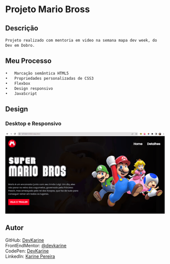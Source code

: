 # Projeto Mario Bross

## Descrição
    Projeto realizado com mentoria em video na semana mapa dev week, do Dev em Dobro.



## Meu Processo

    •	Marcação semântica HTML5
    •	Propriedades personalizadas de CSS3
    •	Flexbox 
    •	Design responsivo
    •	JavaScript



## Design

### Desktop e Responsivo
<img src="src/video/-desktop-responsivo.gif" alt="gif mostrando tela do desktop e responsividade">


## Autor


 GitHub: <a href="https://github.com/devkarine">DevKarine</a>  
FrontEndMentor: <a href="https://www.frontendmentor.io/profile/devkarine">@devkarine</a>  
CodePen: <a href="https://codepen.io/devkarine">DevKarine</a>  
LinkedIn: <a href="https://www.linkedin.com/in/devkarine/">Karine Pereira</a>